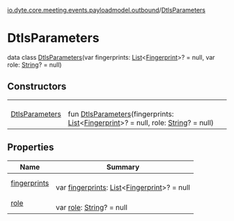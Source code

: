 [io.dyte.core.meeting.events.payloadmodel.outbound](../index.md)/[DtlsParameters](index.md)

# DtlsParameters


data class [DtlsParameters](index.md)(var fingerprints: [List](https://kotlinlang.org/api/latest/jvm/stdlib/kotlin.collections/-list/index.html)&lt;[Fingerprint](../-fingerprint/index.md)&gt;? = null, var role: [String](https://kotlinlang.org/api/latest/jvm/stdlib/kotlin/-string/index.html)? = null)

## Constructors

| | |
|---|---|
| [DtlsParameters](-dtls-parameters.md) | <br/>fun [DtlsParameters](-dtls-parameters.md)(fingerprints: [List](https://kotlinlang.org/api/latest/jvm/stdlib/kotlin.collections/-list/index.html)&lt;[Fingerprint](../-fingerprint/index.md)&gt;? = null, role: [String](https://kotlinlang.org/api/latest/jvm/stdlib/kotlin/-string/index.html)? = null) |

## Properties

| Name | Summary |
|---|---|
| [fingerprints](fingerprints.md) | <br/>var [fingerprints](fingerprints.md): [List](https://kotlinlang.org/api/latest/jvm/stdlib/kotlin.collections/-list/index.html)&lt;[Fingerprint](../-fingerprint/index.md)&gt;? = null |
| [role](role.md) | <br/>var [role](role.md): [String](https://kotlinlang.org/api/latest/jvm/stdlib/kotlin/-string/index.html)? = null |
